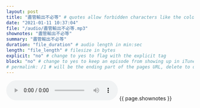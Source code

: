 ```yaml
---
layout: post
title: "盡管輸出不必等" # quotes allow forbidden characters like the colon
date: "2021-01-11 10:37:04"
file: "/audio/盡管輸出不必等.mp3"
shownotes: "盡管輸出不必等"
summary: "盡管輸出不必等"
duration: "file_duration" # audio length in min:sec
length: "file_length" # filesize in bytes
explicit: "no" # change to yes to flag with the explicit tag
block: "no" # change to yes to keep an episode from showing up in iTunes
# permalink: /1 # will be the ending part of the pages URL, delete to default to the title
---
```


<audio controls>
<source src="{{site.url}}{{site.baseurl}}{{ page.file }}" type="audio/x-mp3">
Your browser does not support the audio element.
</audio>
{{ page.shownotes }}

